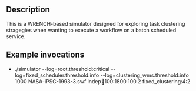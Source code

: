 ## Description 

This is a WRENCH-based simulator designed for exploring task
clustering stragegies when wanting to execute a workflow on
a batch scheduled service. 


## Example invocations

  - ./simulator --log=root.threshold:critical --log=fixed_scheduler.threshold:info --log=clustering_wms.threshold:info 1000 NASA-iPSC-1993-3.swf indep:100:100:1800 100 2 fixed_clustering:4:2


 
 

